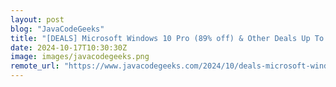 ```yaml
---
layout: post
blog: "JavaCodeGeeks"
title: "[DEALS] Microsoft Windows 10 Pro (89% off) & Other Deals Up To 98% Off – Offers End Soon!"
date: 2024-10-17T10:30:30Z
image: images/javacodegeeks.png
remote_url: "https://www.javacodegeeks.com/2024/10/deals-microsoft-windows-10-pro-89-off-other-deals-up-to-98-off-offers-end-soon-2.html"
---
```

